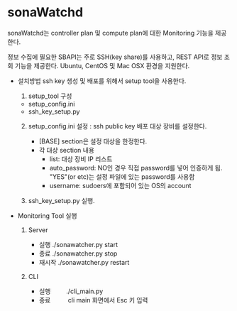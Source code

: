 # sonaWatchd

sonaWatchd는 controller plan 및 compute plan에 대한 Monitoring 기능을 제공한다.

정보 수집에 필요한 SBAPI는 주로 SSH(key share)를 사용하고, REST API로 정보 조회 기능을 제공한다.
Ubuntu, CentOS 및 Mac OSX 환경을 지원한다.

* 설치방법
ssh key 생성 및 배포를 위해서 setup tool을 사용한다.
  1. setup_tool 구성
    - setup_config.ini
    - ssh_key_setup.py
        
  2. setup_config.ini 설정
    : ssh public key 배포 대상 장비를 설정한다.
      * [BASE] section은 설정 대상을 한정한다.
      * 각 대상 section 내용
         - list: 대상 장비 IP 리스트
         - auto_password: NO인 경우 직접 password를 넣어 인증하게 됨. "YES"(or etc)는 설정 파일에 있는 password를 사용함
         - username: sudoers에 포함되어 있는 OS의 account
  
  3. ssh_key_setup.py 실행.

* Monitoring Tool 실행
  1. Server
     - 실행
         ./sonawatcher.py start
     - 종료
         ./sonawatcher.py stop
     - 재시작
         ./sonawatcher.py restart

  2. CLI
     - 실행
         ./cli_main.py
     - 종료
          cli main 화면에서 Esc 키 입력
